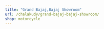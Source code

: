 ```yaml
---
title: "Grand Bajaj,Bajaj Showroom"
url: /chalakudy/grand-bajaj-bajaj-showroom/
shop: motorcycle
---
```

